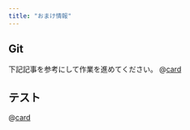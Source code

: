 ```yaml
---
title: "おまけ情報"
---
```


## Git
下記記事を参考にして作業を進めてください。
@[card](https://zenn.dev/aew2sbee/articles/git-basiccommand)

## テスト
@[card](https://zenn.dev/aew2sbee/articles/thinking-test-pattern)